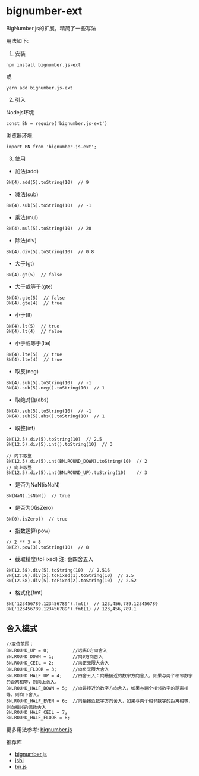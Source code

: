 # bignumber-ext

BigNumber.js的扩展，精简了一些写法

用法如下:

1. 安装

```
npm install bignumber.js-ext
```

或

```
yarn add bignumber.js-ext
```

2. 引入

Nodejs环境

```
const BN = require('bignumber.js-ext')
```

浏览器环境

```
import BN from 'bignumber.js-ext';
```

3. 使用

- 加法(add)

```
BN(4).add(5).toString(10)  // 9
```

- 减法(sub)

```
BN(4).sub(5).toString(10)  // -1
```

- 乘法(mul)

```
BN(4).mul(5).toString(10)  // 20
```

- 除法(div)

```
BN(4).div(5).toString(10)  // 0.8
```

- 大于(gt)

```
BN(4).gt(5)  // false
```

- 大于或等于(gte)

```
BN(4).gte(5)  // false
BN(4).gte(4)  // true
```

- 小于(lt)

```
BN(4).lt(5)  // true
BN(4).lt(4)  // false
```

- 小于或等于(lte)

```
BN(4).lte(5)  // true
BN(4).lte(4)  // true
```

- 取反(neg)

```
BN(4).sub(5).toString(10)  // -1
BN(4).sub(5).neg().toString(10)  // 1
```

- 取绝对值(abs)

```
BN(4).sub(5).toString(10)  // -1
BN(4).sub(5).abs().toString(10)  // 1
```

- 取整(int)

```
BN(12.5).div(5).toString(10)  // 2.5
BN(12.5).div(5).int().toString(10)  // 3

// 向下取整
BN(12.5).div(5).int(BN.ROUND_DOWN).toString(10)  // 2
// 向上取整
BN(12.5).div(5).int(BN.ROUND_UP).toString(10)    // 3
```

- 是否为NaN(isNaN)  

```
BN(NaN).isNaN()  // true
```

- 是否为0(isZero)  

```
BN(0).isZero()  // true
```

- 指数运算(pow)  

```
// 2 ** 3 = 8
BN(2).pow(3).toString(10)  // 8
```

- 截取精度(toFixed) 注: 会四舍五入  

```
BN(12.58).div(5).toString(10)  // 2.516
BN(12.58).div(5).toFixed(1).toString(10)  // 2.5
BN(12.58).div(5).toFixed(2).toString(10)  // 2.52
```

- 格式化(fmt)

```
BN('123456789.123456789').fmt()  // 123,456,789.123456789
BN('123456789.123456789').fmt(1) // 123,456,789.1
```

## 舍入模式

```
//取值范围：
BN.ROUND_UP = 0;         //远离0方向舍入
BN.ROUND_DOWN = 1;       //向0方向舍入
BN.ROUND_CEIL = 2;       //向正无限大舍入
BN.ROUND_FLOOR = 3;      //向负无限大舍入
BN.ROUND_HALF_UP = 4;    //四舍五入：向最接近的数字方向舍入，如果与两个相邻数字的距离相等，则向上舍入。
BN.ROUND_HALF_DOWN = 5;  //向最接近的数字方向舍入，如果与两个相邻数字的距离相等，则向下舍入。
BN.ROUND_HALF_EVEN = 6;  //向最接近数字方向舍入，如果与两个相邻数字的距离相等，则向相邻的偶数舍入
BN.ROUND_HALF_CEIL = 7;
BN.ROUND_HALF_FLOOR = 8;
```


更多用法参考: [bignumber.js](https://github.com/MikeMcl/bignumber.js/)

推荐库

- [bignumber.js](https://github.com/MikeMcl/bignumber.js/)
- [jsbi](https://github.com/GoogleChromeLabs/jsbi)
- [bn.js](https://github.com/indutny/bn.js/)